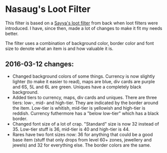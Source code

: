 # Nasaug's Loot Filter

This filter is based on a [Sayya's loot filter](https://github.com/SayyadinaAtreides/sayya-poe-filter) from back when loot filters were introduced. I have, since then, made a lot of changes to make it fit my needs better.

The filter uses a combination of background color, border color and font size to denote what an item is and how valuable it is.

## 2016-03-12 changes:

 - Changed background colors of some things. Currency is now slightly lighter (to make it easier to read), maps are blue, div cards are purple and 6S, 5L and 6L are green. Uniques have a completely black background.
 - Added tiers to currency, maps, div cards and uniques. There are three tiers: low-, mid- and high-tier. They are indicated by the border around the item. Low-tier is whitish, mid-tier is yellowish and high-tier is reddish. Currency futhermore has a "below low-tier" which has a black border.
 - Changed font size of a lot of crap. "Standard" size is now 32 instead of 35. Low-tier stuff is 36, mid-tier is 40 and high-tier is 44.
 - Rares have two font sizes now: 36 for anything that could be a good base item (stuff that only drops from level 60+ zones, jewellery and jewels) and 32 for everything else. The border colors are the same.